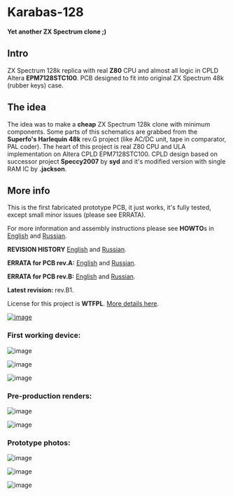 # Karabas-128

**Yet another ZX Spectrum clone ;)**

## Intro

ZX Spectrum 128k replica with real **Z80** CPU and almost all logic in CPLD Altera **EPM7128STC100**. PCB designed to fit into original ZX Spectrum 48k (rubber keys) case.

## The idea

The idea was to make a **cheap** ZX Spectrum 128k clone with minimum components. Some parts of this schematics are grabbed from the **Superfo's Harlequin 48k** rev.G project (like AC/DC unit, tape in comparator, PAL coder). The heart of this project is real Z80 CPU and ULA implementation on Altera CPLD EPM7128STC100. CPLD design based on successor project **Speccy2007** by **syd** and it's modified version with single RAM IC by **.jackson**.

## More info

This is the first fabricated prototype PCB, it just works, it's fully tested, except small minor issues (please see ERRATA). 

For more information and assembly instructions please see **HOWTO**s in [English](https://github.com/andykarpov/karabas-128/blob/master/HOWTO-en.md) and [Russian](https://github.com/andykarpov/karabas-128/blob/master/HOWTO-ru.md).

**REVISION HISTORY** [English](https://github.com/andykarpov/karabas-128/blob/master/REVISIONHISTORY-en.md) and [Russian](https://github.com/andykarpov/karabas-128/blob/master/REVISIONHISTORY-ru.md).

**ERRATA for PCB rev.A:** [English](https://github.com/andykarpov/karabas-128/blob/master/ERRATA-revA-en.md) and [Russian](https://github.com/andykarpov/karabas-128/blob/master/ERRATA-revA-ru.md).

**ERRATA for PCB rev.B:** [English](https://github.com/andykarpov/karabas-128/blob/master/ERRATA-revB-en.md) and [Russian](https://github.com/andykarpov/karabas-128/blob/master/ERRATA-revB-ru.md).

**Latest revision:** rev.B1.

License for this project is **WTFPL**. [More details here](https://github.com/andykarpov/karabas-128/blob/master/LICENSE.md).


[![image](https://statics3.seeedstudio.com/assets/img/fusion/gallery_page/gallery_bedge.png)
](https://www.seeedstudio.com/Karabas-128-rev-A-g-1008690)


### First working device:

![image](https://github.com/andykarpov/karabas-128/raw/master/docs/progress10.jpg)

![image](https://github.com/andykarpov/karabas-128/raw/master/docs/progress11.jpg)

![image](https://github.com/andykarpov/karabas-128/raw/master/docs/progress12.jpg)


### Pre-production renders:

![image](https://github.com/andykarpov/karabas-128/raw/master/docs/progress9.png)

![image](https://github.com/andykarpov/karabas-128/raw/master/docs/progress8.png)


### Prototype photos:

![image](https://github.com/andykarpov/karabas-128/raw/master/docs/progress6.jpg)

![image](https://github.com/andykarpov/karabas-128/raw/master/docs/progress4.jpg)

![image](https://github.com/andykarpov/karabas-128/raw/master/docs/progress5.jpg)

